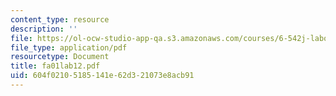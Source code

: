 ```yaml
---
content_type: resource
description: ''
file: https://ol-ocw-studio-app-qa.s3.amazonaws.com/courses/6-542j-laboratory-on-the-physiology-acoustics-and-perception-of-speech-fall-2005/604f02105185141e62d321073e8acb91_fa01lab12.pdf
file_type: application/pdf
resourcetype: Document
title: fa01lab12.pdf
uid: 604f0210-5185-141e-62d3-21073e8acb91
---
```

